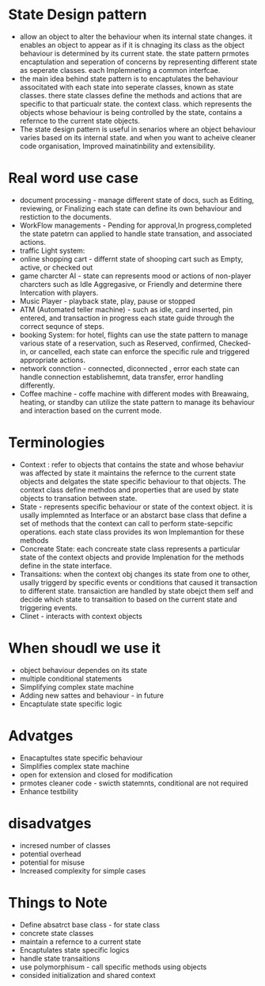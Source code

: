 # State Design pattern

- allow an object to alter the behaviour when its internal state changes. it enables an object
  to appear as if it is chnaging its class as the object behaviour is determined by its current
  state. the state pattern prmotes encaptulation and seperation of concerns by representing
  different state as seperate classes. each Implemneting a common interfcae.
- the main idea behind state pattern is to encaptulates the behaviour associtated with
  each state into seperate classes, known as state classes. there state classes define the
  methods and actions that are specific to that particualr state. the context class. which
  represents the objects whose behaviour is being controlled by the state, contains a refernce
  to the current state objects.
- The state design pattern is useful in senarios where an object behaviour varies based on
  its internal state. and when you want to acheive cleaner code organisation, Improved mainatinbility
  and extensibility.

# Real word use case

- document processing - manage different state of docs, such as Editing, reviewing, or Finalizing
  each state can define its own behaviour and restiction to the documents.
- WorkFlow managements - Pending for approval,In progress,completed the state patetrn can applied
  to handle state transation, and associated actions.
- traffic Light system:
- online shopping cart - differnt state of shooping cart such as Empty, active, or checked out
- game charcter AI - state can represents mood or actions of non-player charcters such as Idle
  Aggregasive, or Friendly and determine there Intercation with players.
- Music Player - playback state, play, pause or stopped
- ATM (Automated teller machine) - such as idle, card inserted, pin entered, and transaction in progress each state guide through the correct sequnce of steps.
- booking System: for hotel, flights can use the state pattern to manage various state of a reservation, such as Reserved, confirmed, Checked-in, or cancelled, each state can enforce the
  specific rule and triggered appropriate actions.
- network connction - connected, diconnected , error each state can handle connection establishemnt,
  data transfer, error handling differently.
- Coffee machine - coffe machine with different modes with Breawaing, heating, or standby can utilize the state pattern to manage its behaviour and interaction based on the current mode.

# Terminologies

- Context : refer to objects that contains the state and whose behaviur was affected by state
  it maintains the refernce to the current state objects and delgates the state specific behaviour
  to that objects. The context class define methdos and properties that are used by state objects
  to transation between state.
- State - represents specific behaviour or state of the context object. it is usally implemnted as
  Interface or an abstarct base class that define a set of methods that the context can call to
  perform state-sepcific operations. each state class provides its won Implemantion for these methods
- Concreate State: each concreate state class represents a particular state of the context objects
  and provide Implenation for the methods define in the state interface.
- Transaitions: when the context obj changes its state from one to other, usally triggerd by specific events or conditions that caused it transaction to different state. transaiction are handled by state obejct them self and decide which state to transaition to based on the current
  state and triggering events.
- Clinet - interacts with context objects

# When shoudl we use it

- object behaviour dependes on its state
- multiple conditional statements
- Simplifying complex state machine
- Adding new sattes and behaviour - in future
- Encaptulate state specific logic

# Advatges

- Enacaptultes state specific behaviour
- Simplifies complex state machine
- open for extension and closed for modification
- prmotes cleaner code - swicth statemnts, conditional are not required
- Enhance testbility

# disadvatges

- incresed number of classes
- potential overhead
- potential for misuse
- Increased complexity for simple cases

# Things to Note

- Define absatrct base class - for state class
- concrete state classes
- maintain a refernce to a current state
- Encaptulates state specific logics
- handle state transaitions
- use polymorphisum - call specific methods using objects
- consided initialization and shared context
